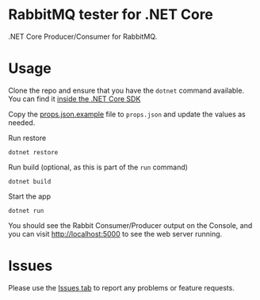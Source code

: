 # RabbitMQ tester for .NET Core
.NET Core Producer/Consumer for RabbitMQ.

# Usage
Clone the repo and ensure that you have the `dotnet` command available.  You can find it [inside the .NET Core SDK](https://www.microsoft.com/net/core)

Copy the [props.json.example](props.json.example) file to `props.json` and update the values as needed.

Run restore

`dotnet restore`

Run build (optional, as this is part of the `run` command)

`dotnet build`

Start the app

`dotnet run`

You should see the Rabbit Consumer/Producer output on the Console, and you can visit [http://localhost:5000](http://localhost:5000) to see the web server running.

# Issues
Please use the [Issues tab](../../issues) to report any problems or feature requests.
